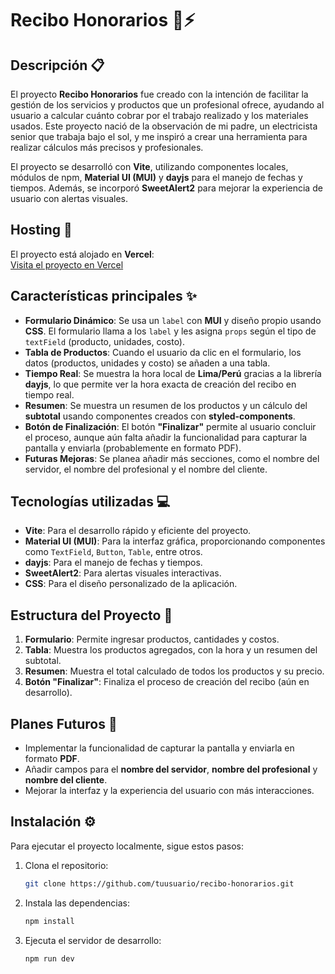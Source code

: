 # Recibo Honorarios 🧾⚡

## Descripción 📋

El proyecto **Recibo Honorarios** fue creado con la intención de facilitar la gestión de los servicios y productos que un profesional ofrece, ayudando al usuario a calcular cuánto cobrar por el trabajo realizado y los materiales usados. Este proyecto nació de la observación de mi padre, un electricista senior que trabaja bajo el sol, y me inspiró a crear una herramienta para realizar cálculos más precisos y profesionales.

El proyecto se desarrolló con **Vite**, utilizando componentes locales, módulos de npm, **Material UI (MUI)** y **dayjs** para el manejo de fechas y tiempos. Además, se incorporó **SweetAlert2** para mejorar la experiencia de usuario con alertas visuales.

## Hosting 🚀

El proyecto está alojado en **Vercel**:  
[Visita el proyecto en Vercel](tu-enlace-en-vercel)

## Características principales ✨

- **Formulario Dinámico**: Se usa un `label` con **MUI** y diseño propio usando **CSS**. El formulario llama a los `label` y les asigna `props` según el tipo de `textField` (producto, unidades, costo).
- **Tabla de Productos**: Cuando el usuario da clic en el formulario, los datos (productos, unidades y costo) se añaden a una tabla.  
- **Tiempo Real**: Se muestra la hora local de **Lima/Perú** gracias a la librería **dayjs**, lo que permite ver la hora exacta de creación del recibo en tiempo real.
- **Resumen**: Se muestra un resumen de los productos y un cálculo del **subtotal** usando componentes creados con **styled-components**.
- **Botón de Finalización**: El botón **"Finalizar"** permite al usuario concluir el proceso, aunque aún falta añadir la funcionalidad para capturar la pantalla y enviarla (probablemente en formato PDF).
- **Futuras Mejoras**: Se planea añadir más secciones, como el nombre del servidor, el nombre del profesional y el nombre del cliente.

## Tecnologías utilizadas 💻

- **Vite**: Para el desarrollo rápido y eficiente del proyecto.
- **Material UI (MUI)**: Para la interfaz gráfica, proporcionando componentes como `TextField`, `Button`, `Table`, entre otros.
- **dayjs**: Para el manejo de fechas y tiempos.
- **SweetAlert2**: Para alertas visuales interactivas.
- **CSS**: Para el diseño personalizado de la aplicación.

## Estructura del Proyecto 📂

1. **Formulario**: Permite ingresar productos, cantidades y costos.
2. **Tabla**: Muestra los productos agregados, con la hora y un resumen del subtotal.
3. **Resumen**: Muestra el total calculado de todos los productos y su precio.
4. **Botón "Finalizar"**: Finaliza el proceso de creación del recibo (aún en desarrollo).

## Planes Futuros 🔮

- Implementar la funcionalidad de capturar la pantalla y enviarla en formato **PDF**.
- Añadir campos para el **nombre del servidor**, **nombre del profesional** y **nombre del cliente**.
- Mejorar la interfaz y la experiencia del usuario con más interacciones.

## Instalación ⚙️

Para ejecutar el proyecto localmente, sigue estos pasos:

1. Clona el repositorio:
   ```bash
   git clone https://github.com/tuusuario/recibo-honorarios.git
2. Instala las dependencias:
   ```bash
   npm install
3. Ejecuta el servidor de desarrollo:
   ```bash
   npm run dev
